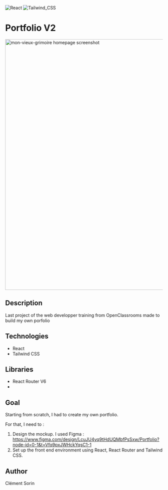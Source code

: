 ![React](https://img.shields.io/badge/React-20232A?style=for-the-badge&logo=react&logoColor=61DAFB) ![Tailwind_CSS](https://img.shields.io/badge/Tailwind_CSS-38B2AC?style=for-the-badge&logo=tailwind-css&logoColor=white)

# Portfolio V2

<img src="" alt="mon-vieux-grimoire homepage screenshot" width="800" />

## Description

Last project of the web developper training from OpenClassrooms made to build my own porfolio

## Technologies

- React
- Tailwind CSS

## Libraries

- React Router V6
- 

## Goal 

Starting from scratch, I had to create my own portfolio.

For that, I need to :

1. Design the mockup. I used Figma : https://www.figma.com/design/LcuJU4yq9tHdUQMbfPsSxw/Portfolio?node-id=0-1&t=Vfq9pxJWHckYqsC1-1
2. Set up the front end environment using React, React Router and Tailwind CSS.

## Author

Clément Sorin